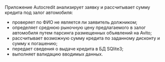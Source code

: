 Приложение Autocredit анализирует заявку и рассчитывает сумму кредита под залог автомобиля:

- проверяет по ФИО не является ли заявитель должником;
- определяет среднюю рыночную цену предлагаемого в залог автомобиля путем парсинга размещенных объявлений на Avito;
- рассчитывает возможную сумму кредита по заданному дисконту и сумму к погашению;
- передает сведения о выдаче кредита в БД SQlite3;
- выполняет валидацию вводимых данных.
